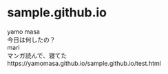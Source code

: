 # sample.github.io
<div>yamo masa</div>
<a>今日は何したの？</a>
<div>mari</div> 
 <a>マンガ読んで、寝てた</a>
 <div>
https://yamomasa.github.io/sample.github.io/test.html
</div>
